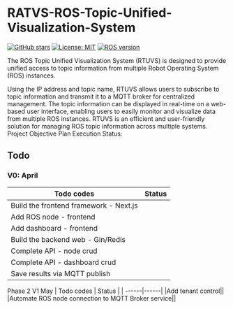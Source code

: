 # RATVS-ROS-Topic-Unified-Visualization-System
[![GitHub stars](https://img.shields.io/github/stars/Shonsama/RATVS-ROS-Topic-Unified-Visualization-System.svg)](https://github.com/Shonsama/RATVS-ROS-Topic-Unified-Visualization-System/stargazers)
[![License: MIT](https://img.shields.io/badge/License-MIT-yellow.svg)](https://opensource.org/licenses/MIT)
[![ROS version](https://img.shields.io/badge/ROS-Kinetic-blue.svg)](http://wiki.ros.org/kinetic)


The ROS Topic Unified Visualization System (RTUVS) is designed to provide unified access to topic information from multiple Robot Operating System (ROS) instances. 

Using the IP address and topic name, RTUVS allows users to subscribe to topic information and transmit it to a MQTT broker for centralized management. The topic information can be displayed in real-time on a web-based user interface, enabling users to easily monitor and visualize data from multiple ROS instances. RTUVS is an efficient and user-friendly solution for managing ROS topic information across multiple systems.
Project Objective Plan Execution Status:
## Todo
### V0: April
| Todo codes   | Status |
| ------|------|
|Build the frontend framework - Next.js| |
|Add ROS node - frontend| |
|Add dashboard - frontend| |
|Build the backend web - Gin/Redis| |
|Complete API - node crud| |
|Complete API - dashboard crud| |
|Save results via MQTT publish| |

Phase 2 V1 May
| Todo codes   | Status |
| ------|------|
|Add tenant control||
|Automate ROS node connection to MQTT Broker service||
